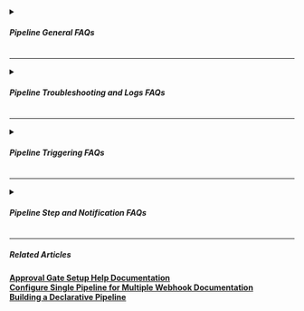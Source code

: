 
<details>
<summary>

##### Pipeline General FAQs
</summary>

<details>
<summary>Can I publish the pipelines to a catalog?</summary>  

>Yes. Navigate to the pipeline summary tab of the pipeline with the respective stages and select "publish". This will publish the pipeline to your organization's private catalog of pipeline templates.
</details>

<details>
<summary>I deleted a tool in Tool Registry. What happens to the pipelines using that tool?</summary>  
  
>Pipelines will fail without the Tool Registry.
</details>

<details>
<summary>Can I migrate my Github Yaml pipelines to Opsera pipelines?</summary>  
  
>Opsera offers drag and drop pipelines where users can build the stages of the pipeline in minutes without the need of YAML and pipeline can be published in the catalog for other users to reuse it.
</details>

<details>
  <summary>Do I have to configure pipelines steps each time before I run them? </summary>  
  
>This is not required. Once the pipeline is set up, users do not have to update or reconfigure the pipelines unless there is a change in the branch.
</details>

<details>
<summary>Can we configure steps to run in parallel?</summary>  

>Yes, users can add parallel step within a pipeline and trigger up to 5 pipeline at a time.
</details>

<details>
<summary>Can I invoke a pipeline through a pipeline? </summary>

>Yes, Users can add parallel or child pipeline step and trigger another pipeline through a pipeline.
</details>

<details>
  <summary>What happens to webhook, when I delete my pipeline?</summary>

>Webhook registered within pipeline will be deleted and users has to manually go to SCM and delete the registered webhook.
</details>

<details>
<summary>Can I multiselect Pipeline and delete or apply access rule to multiple pipelines?</summary>

>No, This functionality is part of the roadmap and will be implemented as part of Q3 2022.
</details>

<details>
<summary>I have pipelines in other tools (Bamboo, Jenkins), is there easy way to import those pipelines to opsera? </summary>

>No, Opsera is no code platform where Pipelines are constructed using drag and drop option.
</details>

<details>
<summary>Can pipelines be versioned?</summary>

>Yes, you can copy the YAML files into your SCM. We are working on providing an option to sync the configuration directly into your repo (Roadmap item).
</details>

<details>
<summary>Do I have to write groovy script in jenkins to build the pipelines?</summary>

>No, Opsera is no code orchestration platform where Pipelines are constructed using drag and drop option.
</details>
</details>


----

<details>
<summary>

##### Pipeline Troubleshooting and Logs FAQs

</summary>

<details>
<summary>How can I troubleshoot a failing pipeline before contacting Opsera Support?</summary>

>Check for the pipeline summary logs and if you see any logs that says authentication error then go to tool registry by clicking 3 dots in the pipeline and test the connection of the tool to Opsera. If the connection is success open a ticket with Opsera [**Opsera Support**](https://opsera.atlassian.net/servicedesk/customer/portal/2). If the connection fails in Tool Registry, contact the admin and seek support to change the password, secret or token.
</details>

<details>
<summary>Where can I go to for guidance, when I have trouble setting up a Step/Pipeline?</summary>

>[**Opsera Help Documentation**](https://opsera.atlassian.net/wiki/spaces/OE/overview)
</details>

<details>
<summary>My pipeline is stuck. What should I do next?</summary>

>Look at the pipeline summary logs, if the logs are streaming then wait for the pipeline to complete, If there is no log activity for last 55 mins , Reset the pipeline with reset option on top the screen and re run the pipeline.
</details>

<details>
<summary>What should I do when my pipeline in Opsera is keep running for more than an hour?</summary>

>Look at the pipeline summary logs, if the logs are streaming then wait for the pipeline to complete, If there is no log activity for last 55 mins , Reset the pipeline with reset option on top the screen and re run the pipeline
</details>

<details>
<summary>How do I recover deleted pipelines?</summary>

>Deleted pipeline cannot be retrieved but users can make a copy of the pipeline and keep it in catalog for back up
</details>

<details>
<summary>How do I view full logs of my completed pipeline? </summary>

>Go to Pipelines --> Pipeline -->  Summary --> Log summary --> Select the pipeline run #
</details>

<details>
<summary>Is there way to see pipeline update history? </summary>

>This feature is part of the roadmap and we are planning to implement this part of Q3 2022 roadmap.
</details>

<details>
<summary>Can the pipeline logs be downloaded?</summary>

>Yes, Users can download the pipeline logs under build blueprint section. Click the PDF icon on right side top of the logs
</details>

</details>

----
<details>
<summary>

##### Pipeline Triggering FAQs

</summary>

<details>
<summary>What are the different ways I can trigger a pipeline in Opsera? </summary>

>Pipelines can be triggered via Schedule pipeline in Pipeline summary view, via CLI, Post commit hook(PCH) and Start pipeline button in Pipeline workflow.
</details>


<details>
  <summary>Is it possible to run a pipeline at a scheduled time?</summary>

>Yes, Please set up schedule in pipeline Summary view under scheduler
</details>


<details>
  <summary>Is it possible to chain pipelines? Can the end of 1 pipeline trigger another one?</summary>

>Yes, Users can add parallel or child pipeline step and trigger another pipeline through a pipeline
</details>

</details>



----
<details>
<summary>

##### Pipeline Step and Notification FAQs

</summary>

<details>
<summary>What kind of Deployments does Opsera support? </summary>

>We support Custom scripts, Gitops, native cloud deployments for Azure and AWS, ArgoCD, Octopus based deployments
</details>


<details>
  <summary>What is Command Line step used for? </summary>

>Command line step can be used to write custom scripts for various use cases like build, deploy, code scan, terraform etc.
</details>


<details>
  <summary>Can we get notified in Slack/MS Teams when a pipeline fails?</summary>

>Yes, Slack, MS teams can be configured via Tool registry and users can get notifications on completion, all activity or during failure. Email notification is available as well.
</details>


<details>
  <summary>I want my own approval gate for Sonar. Can I set it up in Opsera?  </summary>

>Yes, Approval gate can be added between any stage within pipeline. For more information on setting up Approval Gate step, visit the [**Approval Gate Setup Help Documentation**](https://opsera.atlassian.net/l/c/1Xde12e1).
</details>


<details>
  <summary>I need to send slack notification for all pipeline triggers. Is there a global notification setting or is there way to setup notification on a group of pipelines</summary>

>No, This functionality is not available and do not have plans to launch this feature in 2022.
</details>

</details>



----

##### Related Articles


[**Approval Gate Setup Help Documentation**](https://opsera.atlassian.net/l/c/1Xde12e1)  
[**Configure Single Pipeline for Multiple Webhook Documentation**](https://opsera.atlassian.net/l/c/Lp1CiJzc)   
[**Building a Declarative Pipeline**](https://opsera.atlassian.net/l/c/EfKd0ZW8)  



